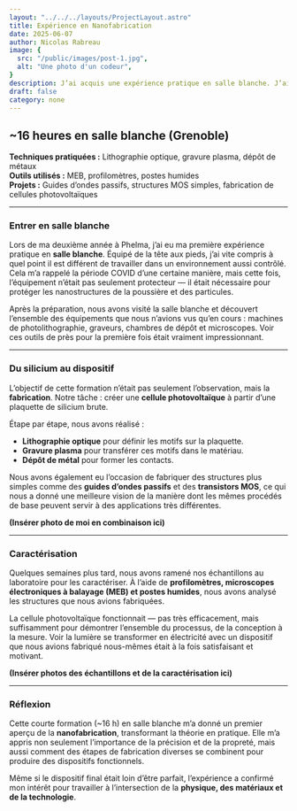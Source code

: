 ```yaml
---
layout: "../../../layouts/ProjectLayout.astro"
title: Expérience en Nanofabrication
date: 2025-06-07
author: Nicolas Rabreau
image: {
  src: "/public/images/post-1.jpg",
  alt: "Une photo d'un codeur",
}
description: J’ai acquis une expérience pratique en salle blanche. J’ai travaillé en lithographie optique, gravure plasma, dépôt de métaux et caractérisation de dispositifs à Phelma.
draft: false
category: none
---
```


## ~16 heures en salle blanche (Grenoble)

**Techniques pratiquées :** Lithographie optique, gravure plasma, dépôt de métaux  
**Outils utilisés :** MEB, profilomètres, postes humides  
**Projets :** Guides d’ondes passifs, structures MOS simples, fabrication de cellules photovoltaïques  

---

### Entrer en salle blanche

Lors de ma deuxième année à Phelma, j’ai eu ma première expérience pratique en **salle blanche**. Équipé de la tête aux pieds, j’ai vite compris à quel point il est différent de travailler dans un environnement aussi contrôlé. Cela m’a rappelé la période COVID d’une certaine manière, mais cette fois, l’équipement n’était pas seulement protecteur — il était nécessaire pour protéger les nanostructures de la poussière et des particules.  

Après la préparation, nous avons visité la salle blanche et découvert l’ensemble des équipements que nous n’avions vus qu’en cours : machines de photolithographie, graveurs, chambres de dépôt et microscopes. Voir ces outils de près pour la première fois était vraiment impressionnant.  

---

### Du silicium au dispositif

L’objectif de cette formation n’était pas seulement l’observation, mais la **fabrication**. Notre tâche : créer une **cellule photovoltaïque** à partir d’une plaquette de silicium brute.  

Étape par étape, nous avons réalisé :  
- **Lithographie optique** pour définir les motifs sur la plaquette.  
- **Gravure plasma** pour transférer ces motifs dans le matériau.  
- **Dépôt de métal** pour former les contacts.  

Nous avons également eu l’occasion de fabriquer des structures plus simples comme des **guides d’ondes passifs** et des **transistors MOS**, ce qui nous a donné une meilleure vision de la manière dont les mêmes procédés de base peuvent servir à des applications très différentes.  

**(Insérer photo de moi en combinaison ici)**  

---

### Caractérisation

Quelques semaines plus tard, nous avons ramené nos échantillons au laboratoire pour les caractériser. À l’aide de **profilomètres, microscopes électroniques à balayage (MEB) et postes humides**, nous avons analysé les structures que nous avions fabriquées.  

La cellule photovoltaïque fonctionnait — pas très efficacement, mais suffisamment pour démontrer l’ensemble du processus, de la conception à la mesure. Voir la lumière se transformer en électricité avec un dispositif que nous avions fabriqué nous-mêmes était à la fois satisfaisant et motivant.  

**(Insérer photos des échantillons et de la caractérisation ici)**  

---

### Réflexion

Cette courte formation (~16 h) en salle blanche m’a donné un premier aperçu de la **nanofabrication**, transformant la théorie en pratique. Elle m’a appris non seulement l’importance de la précision et de la propreté, mais aussi comment des étapes de fabrication diverses se combinent pour produire des dispositifs fonctionnels.  

Même si le dispositif final était loin d’être parfait, l’expérience a confirmé mon intérêt pour travailler à l’intersection de la **physique, des matériaux et de la technologie**.
